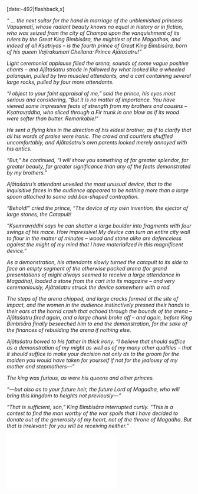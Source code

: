 
[date:-492|flashback,x]

_“ … the next suitor for the hand in marriage of the unblemished princess Vapuṣmatī, whose radiant beauty knows no equal in history or in fiction, who was seized from the city of Champa upon the vanquishment of its rulers by the Great King Bimbisāra, the mightiest of the Magadhas, and indeed of all Kṣatriyas – is the fourth prince of Great King Bimbisāra, born of his queen Vajirakumari Chellana: Prince Ajātaśatru!”_

_Light ceremonial applause filled the arena, sounds of some vague positive chants – and Ajātaśatru strode in followed by what looked like a wheeled palanquin, pulled by two muscled attendants, and a cart containing several large rocks, pulled by four more attendants._

_“I object to your faint appraisal of me,” said the prince, his eyes most serious and considering, “But it is no matter of importance. You have viewed some impressive feats of strength from my brothers and cousins – Kṣatravṛddha, who sliced through a Fir trunk in one blow as if its wood were softer than butter. Remarkable!”_

_He sent a flying kiss in the direction of his eldest brother, as if to clarify that all his words of praise were ironic. The crowd and courtiers shuffled uncomfortably, and Ajātaśatru’s own parents looked merely annoyed with his antics._

_“But,” he continued, “I will show you something of far greater splendor, far greater beauty, far greater significance than any of the feats demonstrated by my brothers.”_

_Ajātaśatru’s attendant unveiled the most unusual device, that to the inquisitive faces in the audience appeared to be nothing more than a large spoon attached to some odd box-shaped contraption._

_“Behold!” cried the prince, “The device of my own invention, the ejector of large stones, the Catapult!_

_“Kṣemravṛddhi says he can shatter a large boulder into fragments with four swings of his mace. How impressive! My device can turn an entire city wall to flour in the matter of minutes – wood and stone alike are defenceless against the might of my mind that I have materialized in this magnificent device.”_

_As a demonstration, his attendants slowly turned the catapult to its side to face an empty segment of the otherwise packed arena (for grand presentations of might always seemed to receive a large attendance in Magadha), loaded a stone from the cart into its magazine – and very ceremoniously, Ajātaśatru struck the device somewhere with a rod._

_The steps of the arena chipped, and large cracks formed at the site of impact, and the women in the audience instinctively pressed their hands to their ears at the horrid crash that echoed through the bounds of the arena – Ajātaśatru fired again, and a large chunk broke off – and again, before King Bimbisāra finally beseeched him to end the demonstration, for the sake of the finances of rebuilding the arena if nothing else._

_Ajātaśatru bowed to his father in thick irony. “I believe that should suffice as a demonstration of my might as well as of my many other qualities – that it should suffice to make your decision not only as to the groom for the maiden you would have taken for yourself if not for the jealousy of my mother and stepmothers—”_

_The king was furious, as were his queens and other princes._

_“—but also as to your future heir, the future Lord of Magadha, who will bring this kingdom to heights not previously—”_

_“That is sufficient, son,” King Bimbisāra interrupted curtly. “This is a contest to find the man worthy of the war spoils that I have decided to donate out of the generosity of my heart, not of the throne of Magadha. But that is irrelevant: for you will be receiving neither.”_

![arthasastra](../specials/quotes/arthasastra.md#strength)

